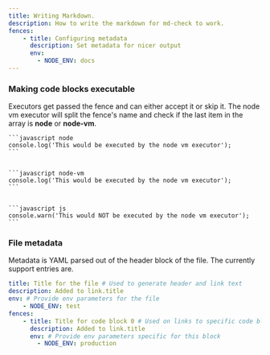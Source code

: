 ```yaml
---
title: Writing Markdown.
description: How to write the markdown for md-check to work.
fences:
    - title: Configuring metadata
      description: Set metadata for nicer output
      env:
        - NODE_ENV: docs
---
```



### Making code blocks executable

Executors get passed the fence and can either accept it or skip it.
The node vm executor will split the fence's name and check if the last
item in the array is **node** or **node-vm**.


    ```javascript node
    console.log('This would be executed by the node vm executor');
    ```
    
    
    ```javascript node-vm
    console.log('This would be executed by the node vm executor');
    ```
    
    
    ```javascript js
    console.warn('This would NOT be executed by the node vm executor');
    ```


### File metadata

Metadata is YAML parsed out of the header block of the file. The currently support
entries are.

```yaml
title: Title for the file # Used to generate header and link text
description: Added to link.title 
env: # Provide env parameters for the file
    - NODE_ENV: test
fences:
    - title: Title for code block 0 # Used on links to specific code blocks
      description: Added to link.title
      env: # Provide env parameters specific for this block
        - NODE_ENV: production
```  
